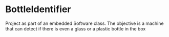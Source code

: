 # BottleIdentifier
Project as part of an embedded Software class. The objective is a machine that can detect if there is even a glass or a plastic bottle in the box
